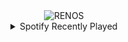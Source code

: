 <div align="center">
<picture>
    <source media="(prefers-color-scheme: dark)" srcset="https://i.ibb.co/67K37j9M/output-gif.gif">
    <source media="(prefers-color-scheme: light)" srcset="https://i.ibb.co/67K37j9M/output-gif.gif">
    <img alt="RENOS" src="https://i.ibb.co/67K37j9M/output-gif.gif">
</picture>
<details>
<summary>Spotify Recently Played</summary>
<img src="https://spotify-recently-played-readme.vercel.app/api?user=31d6d6zerc5ct6kck32na2ozsqf4&unique=1&width=400" alt="Spotify" />
</details>
</div>

<!-- Image deletion URL: https://ibb.co/v6N760yF/5e0c3c82716cba2b198d6cf33cfd20fc -->